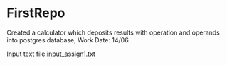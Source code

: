 # FirstRepo
Created a calculator which deposits results with operation and operands into postgres database, Work Date: 14/06

Input text file:[input_assign1.txt](https://github.com/Gurveen23/FirstRepo/files/8899864/input_assign1.txt)
